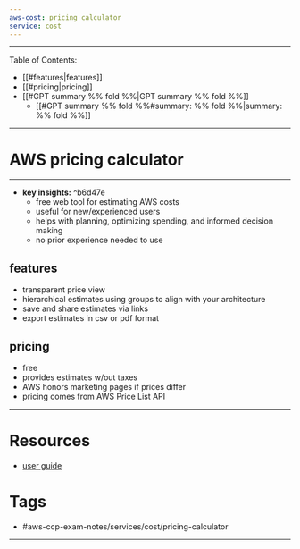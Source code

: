 ```yaml
---
aws-cost: pricing calculator
service: cost
---
```

---
Table of Contents:
- [[#features|features]]
- [[#pricing|pricing]]
- [[#GPT summary %% fold %%|GPT summary %% fold %%]]
	- [[#GPT summary %% fold %%#summary:  %% fold %%|summary:  %% fold %%]]
---
# AWS pricing calculator
---
- **key insights:**  ^b6d47e
	- free web tool for estimating AWS costs
	- useful for new/experienced users
	- helps with planning, optimizing spending, and informed decision making
	- no prior experience needed to use
## features
- transparent price view
- hierarchical estimates using groups to align with your architecture
- save and share estimates via links
- export estimates in csv or pdf format
## pricing
- free
- provides estimates w/out taxes
- AWS honors marketing pages if prices differ
- pricing comes from AWS Price List API
--- 
# Resources
- [user guide](https://docs.aws.amazon.com/pricing-calculator/latest/userguide/what-is-pricing-calculator.html)
# Tags
- #aws-ccp-exam-notes/services/cost/pricing-calculator 
---
	

